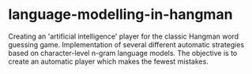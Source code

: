 # language-modelling-in-hangman

Creating an 'artificial intelligence' player for the classic Hangman word guessing game. Implementation of several different automatic strategies based on character-level n-gram language models. The objective is to create an automatic player which makes the fewest mistakes.
